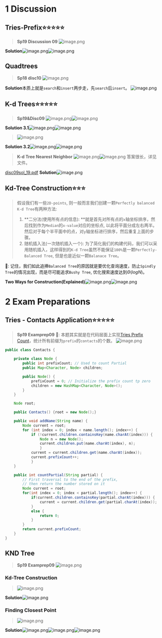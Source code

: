 # 1 Discussion
## Tries-Prefix⭐⭐⭐⭐⭐
> **Sp19 Discussion 09**
> ![image.png](DE__Tries_Kd-Trees.assets/20230325_1121583295.png)

**Solution**![image.png](DE__Tries_Kd-Trees.assets/20230325_1121588884.png)![image.png](DE__Tries_Kd-Trees.assets/20230325_1121581638.png)


## Quadtrees
> **Sp18 disc10**
> ![image.png](DE__Tries_Kd-Trees.assets/20230325_1121587002.png)

**Solution**本质上就是`search`和`insert`两步走，先`search`后`insert`。
![image.png](DE__Tries_Kd-Trees.assets/20230325_1121587980.png)

## K-d Trees⭐⭐⭐⭐⭐
> **Sp19&Disc09**
> ![image.png](DE__Tries_Kd-Trees.assets/20230325_1121582871.png)![image.png](DE__Tries_Kd-Trees.assets/20230325_1121582854.png)

**Solution 3.1**![image.png](DE__Tries_Kd-Trees.assets/20230325_1121587110.png)![image.png](DE__Tries_Kd-Trees.assets/20230325_1121589346.png)

> ![image.png](DE__Tries_Kd-Trees.assets/20230325_1121591860.png)

**Solution 3.2**![image.png](DE__Tries_Kd-Trees.assets/20230325_1121599725.png)![image.png](DE__Tries_Kd-Trees.assets/20230325_1121595743.png)
> **K-d Tree Nearest Neighbor**
> ![image.png](DE__Tries_Kd-Trees.assets/20230325_1121595928.png)![image.png](DE__Tries_Kd-Trees.assets/20230325_1121599417.png)
> 答案很长，详见文件。

[disc09sol_19.pdf](https://www.yuque.com/attachments/yuque/0/2023/pdf/12393765/1679668200627-6f74f811-23b7-4b56-9a2d-06de98f99c27.pdf)
**Solution**![image.png](DE__Tries_Kd-Trees.assets/20230325_1121591985.png)

## Kd-Tree Construction⭐⭐⭐
> 假设我们有一些`2D-points`, 则一般而言我们创建一颗`Perfectly balanced K-d Tree`有两种方法:
> 1. **二分法(使用所有点的信息): **就是首先对所有点的`x`轴坐标排序，然后找到作为`Median`的`x-value`对应的坐标点, 以此将平面分成左右两半。然后对于每个半平面中的点，对`y`轴坐标进行排序，然后重复上面的步骤。
> 2. 随机插入法(一次随机插入一个): 为了简化我们的构建代码，我们可以采用随机插入，这样得到的`K-d Tree`虽然不能保证`100%`是一颗`Perfectly-Balanced Tree`, 但是也是近似一颗`Balanace Tree`。
> 
🔔: 记住，我们如此追捧`Balanced Tree`的原因就是要优化查询速度，防止`Spindly Tree`的情况出现，而是尽可能追求`Bushy Tree`, 优化搜索速度达到$\Theta(logN)$。

**Two Ways for Construction(Explained)**![image.png](DE__Tries_Kd-Trees.assets/20230325_1121598590.png)![image.png](DE__Tries_Kd-Trees.assets/20230325_1121596811.png)


# 2 Exam Preparations
## Tries - Contacts Application⭐⭐⭐⭐⭐
> **Sp19 Examprep09**
> **🔔**: 本题其实就是在代码层面上实现[Tries Prefix Count](https://www.yuque.com/alexman/dxgel1/lyp0v168m5gs17db/edit#wVaTl)，统计所有前缀为`prefix`的`contacts`的个数。
> ![image.png](DE__Tries_Kd-Trees.assets/20230325_1121594238.png)

```java
public class Contacts {

    private class Node {
        public int prefixCount; // Used to count Partial
        public Map<Character, Node> children;

        public Node() {
            prefixCount = 0; // Initialize the prefix count tp zero
            children = new HashMap<Character, Node>();
        }
    }

    Node root;

    public Contacts() {root = new Node();}

    public void addName(String name) {
        Node current = root;
        for (int index = 0; index < name.length(); index++) {
            if (!current.children.containsKey(name.charAt(index))) {
                Node n = new Node();
                current.children.put(name.charAt(index), n);
                }
            current = current.children.get(name.charAt(index));
            current.prefixCount++;
            }
    }

    public int countPartial(String partial) {
        // First traversal to the end of the prefix,
        // then return the number stored on it
        Node current = root;
        for(int index = 0; index < partial.length(); index++) {
            if(current.children.containsKey(partial.charAt(index))) {
                current = current.children.get(partial.charAt(index));
            }
            else {
                return 0;
            }
        }
        return current.prefixCount;
    }
}
```


## KND Tree
> **Sp19 Examprep09**
> ![image.png](DE__Tries_Kd-Trees.assets/20230325_1122009067.png)


### Kd-Tree Construction
> ![image.png](DE__Tries_Kd-Trees.assets/20230325_1122001387.png)

**Solution**![image.png](DE__Tries_Kd-Trees.assets/20230325_1122009443.png)

### Finding Closest Point 
> ![image.png](DE__Tries_Kd-Trees.assets/20230325_1122002054.png)

**Solution**![image.png](DE__Tries_Kd-Trees.assets/20230325_1122006770.png)![image.png](DE__Tries_Kd-Trees.assets/20230325_1122009435.png)![image.png](DE__Tries_Kd-Trees.assets/20230325_1122002075.png)
